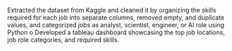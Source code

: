 Extracted the dataset from Kaggle and cleaned it by organizing the skills required for each job into separate columns, removed empty, and duplicate values, and categorized jobs as analyst, scientist, engineer, or AI role using Python o	Developed a tableau dashboard showcasing the top job locations, job role categories, and required skills.
